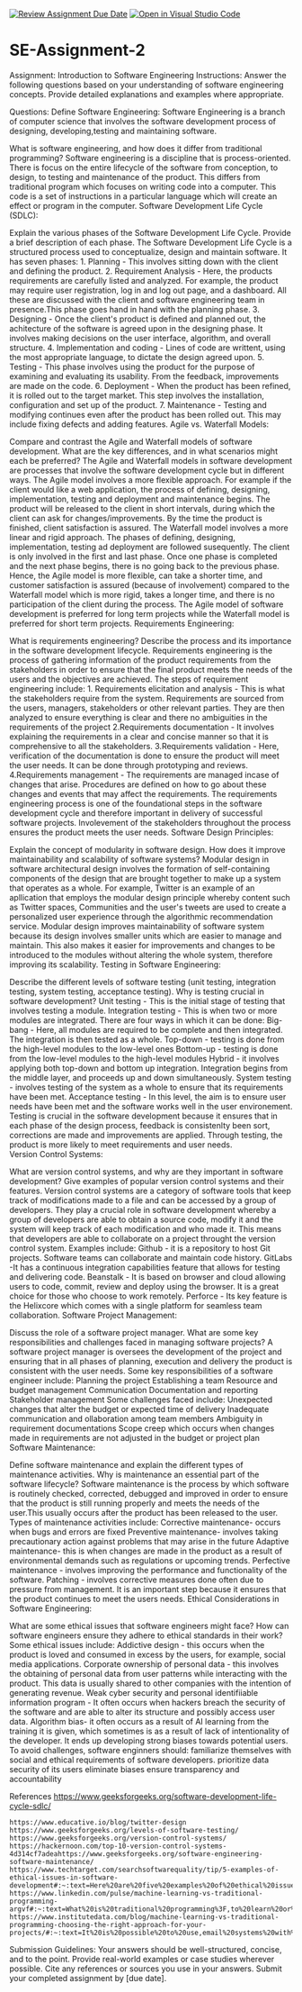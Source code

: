 [![Review Assignment Due Date](https://classroom.github.com/assets/deadline-readme-button-24ddc0f5d75046c5622901739e7c5dd533143b0c8e959d652212380cedb1ea36.svg)](https://classroom.github.com/a/-ucQIGTc)
[![Open in Visual Studio Code](https://classroom.github.com/assets/open-in-vscode-718a45dd9cf7e7f842a935f5ebbe5719a5e09af4491e668f4dbf3b35d5cca122.svg)](https://classroom.github.com/online_ide?assignment_repo_id=15228895&assignment_repo_type=AssignmentRepo)
# SE-Assignment-2
Assignment: Introduction to Software Engineering
Instructions:
Answer the following questions based on your understanding of software engineering concepts. Provide detailed explanations and examples where appropriate.

Questions:
Define Software Engineering:
    Software Engineering is a branch of computer science that involves the software development process of designing, developing,testing and maintaining software.

What is software engineering, and how does it differ from traditional programming?
    Software engineering is a discipline that is process-oriented. There is focus on the entire lifecycle of the software from conception, to design, to testing and maintenance of the product. This differs from traditional program which focuses on writing code into a computer. This code is a set of instructions in a particular language which will create an effect or program in the computer.
Software Development Life Cycle (SDLC):

Explain the various phases of the Software Development Life Cycle. Provide a brief description of each phase. The Software Development Life Cycle is a structured process used to conceptualize, design and maintain software. It has seven phases:
    1. Planning - This involves sitting down with the client and defining the product. 
    2. Requirement Analysis - Here, the products requirements are carefully listed and analyzed. For example, the product may require user registration, log in and log out page, and a dashboard. All these are discussed with the client and software engineering team in presence.This phase goes hand in hand with the planning phase.
    3. Designing - Once the client's product is defined and planned out, the achitecture of the software is agreed upon in the designing phase. It involves making decisions on the user interface, algorithm, and overall structure. 
    4. Implementation and coding - Lines of code are writtent, using the most appropriate language, to dictate the design agreed upon. 
    5. Testing - This phase involves using the product for the purpose of examining and evaluating its usability. From the feedback, improvements are made on the code.
    6. Deployment - When the product has been refined, it is rolled out to the target market. This step involves the installation, configuration and set up of the product.
    7. Maintenance - Testing and modifying continues even after the product has been rolled out. This may include fixing defects and adding features. 
Agile vs. Waterfall Models:

Compare and contrast the Agile and Waterfall models of software development. What are the key differences, and in what scenarios might each be preferred?
    The Agile and Waterfall models in software development are processes that involve the software development cycle but in different ways.
    The Agile model involves a more flexible approach. For example if the client would like a web application, the process of defining, designing, implementation, testing and deployment and maintenance begins. The product will be released to the client in short intervals, during which the client can ask for changes/improvements. By the time the product is finished, client satisfaction is assured. 
    The Waterfall model involves a more linear and rigid approach. The phases of defining, designing, implementation, testing ad deployment are followed susequently. The client is only involved in the first and last phase. Once one phase is completed and the next phase begins, there is no going back to the previous phase. 
    Hence, the Agile model is more flexible, can take a shorter time, and customer satisfaction is assured (because of involvement) compared to the Waterfall model which is more rigid, takes a longer time, and there is no participation of the client during the process. 
    The Agile model of software development is preferred for long term projects while the Waterfall model is preferred for short term projects.
Requirements Engineering:

What is requirements engineering? Describe the process and its importance in the software development lifecycle.
Requirements engineering is the process of gathering information of the product requirements from the stakeholders in order to ensure that the final product meets the needs of the users and the objectives are achieved. The steps of requirement engineering include:
    1. Requirements elicitation and analysis - This is what the stakeholders require from the system. Requirements are sourced from the users, managers, stakeholders or other relevant parties. They are then analyzed to ensure everything is clear and there no ambiguities in the requirements of the project 
    2.Requirements documentation - It involves explaining the requirements in a clear and concise manner so that it is comprehensive to all the stakeholders.
    3.Requirements validation - Here, verification of the documentation is done to ensure the product will meet the user needs. It can be done through prototyping and reviews.
    4.Requirements management - The requirements are managed incase of changes that arise. Procedures are defined on how to go about these changes and events that may affect the requirements.
The requirements engineering process is one of the foundational steps in the software development cycle and therefore important in delivery of successful software projects. Involevement of the stakeholders throughout the process ensures the product meets the user needs.
Software Design Principles:

Explain the concept of modularity in software design. How does it improve maintainability and scalability of software systems?
    Modular design in software architectural design involves the formation of self-containing components of the design that are brought together to make up a system that operates as a whole. For example, Twitter is an example of an apllication that employs the modular design principle whereby content such as Twitter spaces, Communities and the user's tweets are used to create a personalized user experience through the algorithmic recommendation service. 
    Modular design improves maintainability of software system because its design involves smaller units which are easier to manage and maintain. This also makes it easier for improvements and changes to be introduced to the modules without altering the whole system, therefore improving its scalability.
Testing in Software Engineering: 

Describe the different levels of software testing (unit testing, integration testing, system testing, acceptance testing). Why is testing crucial in software development?
    Unit testing - This is the initial stage of testing that involves testing a module. 
    Integration testing - This is when two or more modules are integrated. There are four ways in which it can be done:
        Big-bang - Here, all modules are required to be complete and then integrated. The integration is then tested as a whole.
        Top-down - testing is done from the high-level modules to the low-level ones
        Bottom-up - testing is done from the low-level modules to the high-level modules
        Hybrid - it involves applying both top-down and bottom up integration. Integration begins from the middle layer, and proceeds up and down simultaneously. 
    System testing - involves testing of the system as a whole to ensure that its requirements have been met.
    Acceptance testing - In this level, the aim is to ensure user needs have been met and the software works well in the user environement. 
    Testing is crucial in the software development because it ensures that in each phase of the design process, feedback is consistenlty been sort, corrections are made and improvements are applied. Through testing, the product is more likely to meet requirements and user needs.  
Version Control Systems:

What are version control systems, and why are they important in software development? Give examples of popular version control systems and their features.
Version control systems are a category of software tools that keep track of modifications made to a file and can be accessed by a group of developers. They play a crucial role in software development whereby a group of developers are able to obtain a source code, modify it and the system will keep track of each modification and who made it. This means that developers are able to collaborate on a project throught the version control system.
Examples include: 
    Github - it is a repository to host Git projects. Software teams can collaborate and maintain code history.
    GitLabs -It has a continuous integration capabilities feature that allows for testing and delivering code.
    Beanstalk - It is based on browser and cloud allowing users to code, commit, review and deploy using the browser. It is a great choice for those who choose to work remotely.
    Perforce - Its key feature is the Helixcore which comes with a single platform for seamless team collaboration.
Software Project Management:

Discuss the role of a software project manager. What are some key responsibilities and challenges faced in managing software projects?
A software project manager is oversees the development of the project and ensuring that in all phases of planning, execution and delivery the product is consistent with the user needs.
Some key responsibilities of a software engineer include: 
    Planning the project
    Establishing a team
    Resource and budget management
    Communication
    Documentation and reporting
    Stakeholder management
Some challenges faced include:
    Unexpected changes that alter the budget or expected time of delivery
    Inadequate communication and ollaboration among team members
    Ambiguity in requirement documentations
    Scope creep which occurs when changes made in requirements are not adjusted in the budget or project plan
Software Maintenance:

Define software maintenance and explain the different types of maintenance activities. Why is maintenance an essential part of the software lifecycle?
Software maintenance is the process by which software is routinely checked, corrected, debugged and improved in order to ensure that the product is still running properly and meets the needs of the user.This usually occurs after the product has been released to the user. 
Types of maintenance activities include:
Corrective maintenance- occurs when bugs and errors are fixed
Preventive maintenance- involves taking precautionary action against problems that may arise in the future
Adaptive maintenance- this is when changes are made in the product as a result of environmental demands such as regulations or upcoming trends.
Perfective maintenance - involves improving the performance and functionality of the software.
Patching - involves corrective measures done often due to pressure from management. 
It is an important step because it ensures that the product continues to meet the users needs.
Ethical Considerations in Software Engineering:

What are some ethical issues that software engineers might face? How can software engineers ensure they adhere to ethical standards in their work?
Some ethical issues include:
    Addictive design - this occurs when the product is loved and consumed in excess by the users, for example, social media applications.
    Corporate ownership of personal data - this involves the obtaining of personal data from user patterns while interacting with the product. This data is usually shared to other companies with the intention of generating revenue.
    Weak cyber security and personal identifiiable information program - It often occurs when hackers breach the security of the software and are able to alter its structure and possibly access user data.
    Algorithm bias- it often occurs as a result of AI learning from the training it is given, which sometimes is as a result of lack of intentionality of the developer. It ends up developing strong biases towards potential users. 
To avoid challenges, software enginners should:
    familiarize themselves with social and ethical requirements of software developers.
    prioritize data security of its users
    eliminate biases
    ensure transparency and accountability 

References
    https://www.geeksforgeeks.org/software-development-life-cycle-sdlc/

    https://www.educative.io/blog/twitter-design
    https://www.geeksforgeeks.org/levels-of-software-testing/
    https://www.geeksforgeeks.org/version-control-systems/
    https://hackernoon.com/top-10-version-control-systems-4d314cf7adeahttps://www.geeksforgeeks.org/software-engineering-software-maintenance/
    https://www.techtarget.com/searchsoftwarequality/tip/5-examples-of-ethical-issues-in-software-development#:~:text=Here%20are%20five%20examples%20of%20ethical%20issues%20and,information%20%28PII%29%20protection%3B%20and%205%20overemphasis%20on%20features.
    https://www.linkedin.com/pulse/machine-learning-vs-traditional-programming-argvf#:~:text=What%20is%20traditional%20programming%3F,to%20learn%20or%20adapt%20independently
    https://www.institutedata.com/blog/machine-learning-vs-traditional-programming-choosing-the-right-approach-for-your-projects/#:~:text=It%20is%20possible%20to%20use,email%20systems%20with%20traditional%20programming 


Submission Guidelines:
Your answers should be well-structured, concise, and to the point.
Provide real-world examples or case studies wherever possible.
Cite any references or sources you use in your answers.
Submit your completed assignment by [due date].
